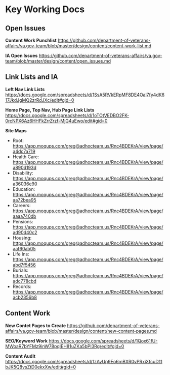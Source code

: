 # Key Working Docs

## Open Issues

**Content Work Punchlist**
https://github.com/department-of-veterans-affairs/va.gov-team/blob/master/design/content/content-work-list.md

**IA Open Issues**
https://github.com/department-of-veterans-affairs/va.gov-team/blob/master/design/content/open_issues.md



## Link Lists and IA

**Left Nav Link Lists**
https://docs.google.com/spreadsheets/d/1SsA5RVkERpMF8DE4Oal7fy4dK617JkdJgMQ2zrRdJXc/edit#gid=0

**Home Page, Top Nav, Hub Page Link Lists**
https://docs.google.com/spreadsheets/d/1oTOtVEDBO2FK-0rcNPX6Az6HHFkZrrZrzf-MjG4uEwo/edit#gid=0

**Site Maps**
- Root: https://app.moqups.com/greg@adhocteam.us/Rnc4BDEKrA/view/page/a4dc7a719 
- Health Care: https://app.moqups.com/greg@adhocteam.us/Rnc4BDEKrA/view/page/a890d193d
- Disability: https://app.moqups.com/greg@adhocteam.us/Rnc4BDEKrA/view/page/a36036e90
- Education: https://app.moqups.com/greg@adhocteam.us/Rnc4BDEKrA/view/page/aa72bea95
- Careers: https://app.moqups.com/greg@adhocteam.us/Rnc4BDEKrA/view/page/aaaa740db
- Pensions:  https://app.moqups.com/greg@adhocteam.us/Rnc4BDEKrA/view/page/ad90d40c2
- Housing:  https://app.moqups.com/greg@adhocteam.us/Rnc4BDEKrA/view/page/aaf60ab05
- Life Ins:  https://app.moqups.com/greg@adhocteam.us/Rnc4BDEKrA/view/page/abd7f5456
- Burials: https://app.moqups.com/greg@adhocteam.us/Rnc4BDEKrA/view/page/adc778cbd
- Records: https://app.moqups.com/greg@adhocteam.us/Rnc4BDEKrA/view/page/acb2356b8



## Content Work

**New Contet Pages to Create**
https://github.com/department-of-veterans-affairs/va.gov-team/blob/master/design/content/new-content-pages.md

**SEO/Keyword Work**
https://docs.google.com/spreadsheets/d/1Qox61fU-MWoaR7bYFMz9inW78pqIEH81uZKa5bPI3Rg/edit#gid=0

**Content Audit**
https://docs.google.com/spreadsheets/d/1zAyUp9Eo6mBXR0vPRxiXfcuD11bJK5Q8vsZtD0ekxXw/edit#gid=0
